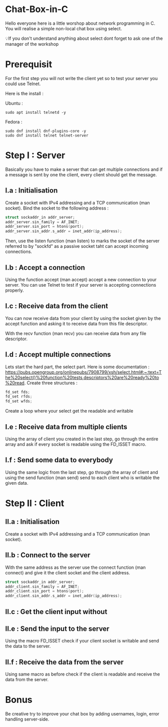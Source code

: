 # Chat-Box-in-C
Hello everyone here is a little worshop about network programming in C. You will realise a simple non-local chat box using select.

💡If you don't understand anything about select dont forget to ask one of the manager of the workshop


# Prerequisit
For the first step you will not write the client yet so to test your server you could use Telnet.

Here is the install :

Ubuntu :
```shell
sudo apt install telnetd -y
```
Fedora :
```shell
sudo dnf install dnf-plugins-core -y
sudo dnf install telnet telnet-server
```
# Step I : Server
Basically you have to make a server that can get multiple connections and if a message is sent by one the client, every client should get the message.
## I.a : Initialisation
Create a socket with IPv4 addressing and a TCP communication (man socket).
Bind the socket to the following address : 
```c
struct sockaddr_in addr_server;
addr_server.sin_family = AF_INET;
addr_server.sin_port = htons(port);
addr_server.sin_addr.s_addr = inet_addr(ip_address);
```
Then, use the listen function (man listen) to marks the socket of the server referred to by "sockfd" as a passive socket taht can accept incoming connections.
## I.b : Accept a connection
Using the function accept (man accept) accept a new connection to your server. You can use Telnet to test if your server is accepting connections properly.
## I.c : Receive data from the client
You can now receive data from your client by using the socket given by the accept function and asking it to receive data from this file descriptor.

With the recv function (man recv) you can receive data from any file descriptor.
## I.d : Accept multiple connections
Lets start the hard part, the select part.
Here is some documentation : https://pubs.opengroup.org/onlinepubs/7908799/xsh/select.html#:~:text=The%20select()%20function%20tests,descriptors%20are%20ready%20to%20read.
Create three structures :
```c
fd_set fds;
fd_set rfds;
fd_set wfds;
```
Create a loop where your select get the readable and writable 
## I.e : Receive data from multiple clients
Using the array of client you created in the last step, go through the entire array and ask if every socket is readable using the FD_ISSET macro.
## I.f : Send some data to everybody
Using the same logic from the last step, go through the array of client and using the send function (man send) send to each client who is writable the given data.

# Step II : Client
## II.a : Initialisation
Create a socket with IPv4 addressing and a TCP communication (man socket).
## II.b : Connect to the server
With the same address as the server use the connect function (man connect) and give it the client socket and the client address.
```c
struct sockaddr_in addr_server;
addr_client.sin_family = AF_INET;
addr_client.sin_port = htons(port);
addr_client.sin_addr.s_addr = inet_addr(ip_address);
```
## II.c : Get the client input without
## II.e : Send the input to the server
Using the macro FD_ISSET check if your client socket is writable and send the data to the server.
## II.f : Receive the data from the server
Using same macro as before check if the client is readable and receive the data from the server.

# Bonus
Be creative try to improve your chat box by adding usernames, login, error handling server-side.

